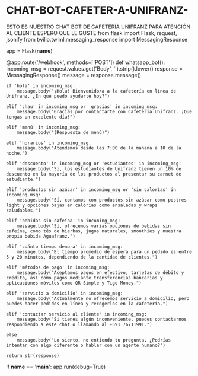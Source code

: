 # CHAT-BOT-CAFETER-A-UNIFRANZ-
ESTO ES NUESTRO CHAT BOT DE CAFETERÍA UNIFRANZ PARA ATENCIÓN AL CLIENTE ESPERO QUE LE GUSTE 
from flask import Flask, request, jsonify
from twilio.twiml.messaging_response import MessagingResponse

app = Flask(__name__)

@app.route('/webhook', methods=['POST'])
def whatsapp_bot():
    incoming_msg = request.values.get('Body', '').strip().lower()
    response = MessagingResponse()
    message = response.message()

    if 'hola' in incoming_msg:
        message.body("¡Hola! Bienvenido/a a la cafetería en línea de Unifranz. ¿En qué puedo ayudarte hoy?")
    
    elif 'chau' in incoming_msg or 'gracias' in incoming_msg:
        message.body("Gracias por contactarte con Cafetería Unifranz. ¡Que tengas un excelente día!")
    
    elif 'menú' in incoming_msg:
        message.body("(Respuesta de menú)")
    
    elif 'horarios' in incoming_msg:
        message.body("Atendemos desde las 7:00 de la mañana a 10 de la noche.")

    elif 'descuento' in incoming_msg or 'estudiantes' in incoming_msg:
        message.body("Sí, los estudiantes de Unifranz tienen un 10% de descuento en la mayoría de los productos al presentar su carnet de estudiante.")

    elif 'productos sin azúcar' in incoming_msg or 'sin calorías' in incoming_msg:
        message.body("Sí, contamos con productos sin azúcar como postres light y opciones bajas en calorías como ensaladas y wraps saludables.")

    elif 'bebidas sin cafeína' in incoming_msg:
        message.body("Sí, ofrecemos varias opciones de bebidas sin cafeína, como tés de hierbas, jugos naturales, smoothies y nuestra propia bebida Aguafranz.")

    elif 'cuánto tiempo demora' in incoming_msg:
        message.body("El tiempo promedio de espera para un pedido es entre 5 y 20 minutos, dependiendo de la cantidad de clientes.")

    elif 'métodos de pago' in incoming_msg:
        message.body("Aceptamos pagos en efectivo, tarjetas de débito y crédito, así como pagos mediante transferencias bancarias y aplicaciones móviles como QR Simple y Tigo Money.")

    elif 'servicio a domicilio' in incoming_msg:
        message.body("Actualmente no ofrecemos servicio a domicilio, pero puedes hacer pedidos en línea y recogerlos en la cafetería.")

    elif 'contactar servicio al cliente' in incoming_msg:
        message.body("Si tienes algún inconveniente, puedes contactarnos respondiendo a este chat o llamando al +591 76711991.")

    else:
        message.body("Lo siento, no entiendo tu pregunta. ¿Podrías intentar con algo diferente o hablar con un agente humano?")

    return str(response)

if __name__ == '__main__':
    app.run(debug=True)
